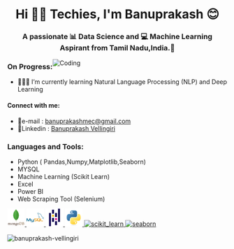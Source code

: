 <h1 align="center">Hi 👋🏻 Techies, I'm Banuprakash 😊 </h1>
<h3 align="center">A passionate 📊 Data Science and 💻 Machine Learning Aspirant from Tamil Nadu,India.📍</h3>
<img align="right" alt="Coding" width="400" src="https://miro.medium.com/v2/resize:fit:679/1*YCrp0Z8mAOe2IUV9XmlEDw.gif">
<h3 align="left">On Progress:</h3>

- 👨🏻‍💻 I’m currently learning Natural Language Processing (NLP) and Deep Learning
  
<h4 align="left">Connect with me:</h4>

- 📧e-mail   : [banuprakashmec@gmail.com](banuprakashmec@gmail.com)
- 🔗Linkedin : [Banuprakash Vellingiri](https://www.linkedin.com/in/banuprakashvellingiri)




<h3 align="left">Languages and Tools:</h3>

- Python ( Pandas,Numpy,Matplotlib,Seaborn)
- MYSQL
- Machine Learning (Scikit Learn)
- Excel
- Power BI
- Web Scraping Tool (Selenium)

<p align="left"> <a href="https://www.mongodb.com/" target="_blank" rel="noreferrer"> <img src="https://raw.githubusercontent.com/devicons/devicon/master/icons/mongodb/mongodb-original-wordmark.svg" alt="mongodb" width="40" height="40"/> </a> <a href="https://www.mysql.com/" target="_blank" rel="noreferrer"> <img src="https://raw.githubusercontent.com/devicons/devicon/master/icons/mysql/mysql-original-wordmark.svg" alt="mysql" width="40" height="40"/> </a> <a href="https://pandas.pydata.org/" target="_blank" rel="noreferrer"> <img src="https://raw.githubusercontent.com/devicons/devicon/2ae2a900d2f041da66e950e4d48052658d850630/icons/pandas/pandas-original.svg" alt="pandas" width="40" height="40"/> </a> <a href="https://www.python.org" target="_blank" rel="noreferrer"> <img src="https://raw.githubusercontent.com/devicons/devicon/master/icons/python/python-original.svg" alt="python" width="40" height="40"/> </a> <a href="https://scikit-learn.org/" target="_blank" rel="noreferrer"> <img src="https://upload.wikimedia.org/wikipedia/commons/0/05/Scikit_learn_logo_small.svg" alt="scikit_learn" width="40" height="40"/> </a> <a href="https://seaborn.pydata.org/" target="_blank" rel="noreferrer"> <img src="https://seaborn.pydata.org/_images/logo-mark-lightbg.svg" alt="seaborn" width="40" height="40"/> </a> </p>



<p><img align="center" src="https://github-readme-streak-stats.herokuapp.com/?user=banuprakash-vellingiri&" alt="banuprakash-vellingiri" /></p>


<!---
Banuprakash-Vellingiri/Banuprakash-Vellingiri is a ✨ special ✨ repository because its `README.md` (this file) appears on your GitHub profile.
You can click the Preview link to take a look at your changes.
--->
